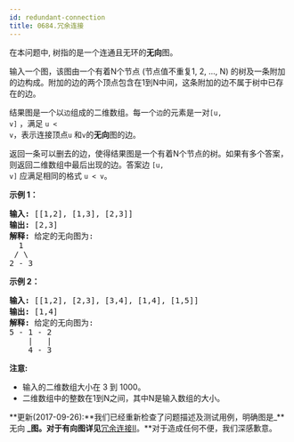 ```yaml
---
id: redundant-connection
title: 0684.冗余连接
---
```

在本问题中, 树指的是一个连通且无环的**无向**图。

输入一个图，该图由一个有着N个节点 (节点值不重复1, 2, ..., N) 的树及一条附加的边构成。附加的边的两个顶点包含在1到N中间，这条附加的边不属于树中已存在的边。

结果图是一个以<code>边</code>组成的二维数组。每一个<code>边</code>的元素是一对<code>[u, v]</code> ，满足 <code>u &lt; v</code>，表示连接顶点<code>u</code> 和<code>v</code>的**无向**图的边。

返回一条可以删去的边，使得结果图是一个有着N个节点的树。如果有多个答案，则返回二维数组中最后出现的边。答案边 <code>[u, v]</code> 应满足相同的格式 <code>u &lt; v</code>。

**示例 1：**


<pre><strong>输入:</strong> [[1,2], [1,3], [2,3]]<br/><strong>输出:</strong> [2,3]<br/><strong>解释:</strong> 给定的无向图为:<br/>  1<br/> / \<br/>2 - 3<br/></pre>

**示例 2：**


<pre><strong>输入:</strong> [[1,2], [2,3], [3,4], [1,4], [1,5]]<br/><strong>输出:</strong> [1,4]<br/><strong>解释:</strong> 给定的无向图为:<br/>5 - 1 - 2<br/>    |   |<br/>    4 - 3<br/></pre>

**注意:**


- 输入的二维数组大小在 3 到 1000。
- 二维数组中的整数在1到N之间，其中N是输入数组的大小。

**更新(2017-09-26):**我们已经重新检查了问题描述及测试用例，明确图是_**无向 **_图。对于有向图详见**[冗余连接II](https://leetcodechina.com/problems/redundant-connection-ii/description/)。**对于造成任何不便，我们深感歉意。
